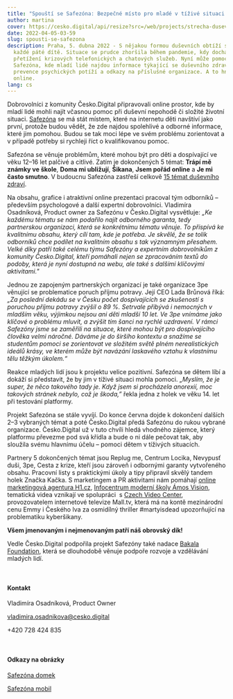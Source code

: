 ```yaml
---
title: "Spouští se Safezóna: Bezpečné místo pro mladé v tíživé situaci "
author: martina
cover: https://cesko.digital/api/resize?src=/web/projects/strecha-dusevniho-zdravi/safezona-cover.jpg&width=1160
date: 2022-04-05-03-59
slug: spousti-se-safezona
description: Praha, 5. dubna 2022 - S nějakou formou duševních obtíží se setkalo
  každé páté dítě. Situace se prudce zhoršila během pandemie, kdy docházelo k
  přetížení krizových telefonických a chatových služeb. Nyní může pomoci
  Safezóna, kde mladí lidé najdou informace týkající se duševního zdraví,
  prevence psychických potíží a odkazy na příslušné organizace. A to hned a
  online.
lang: cs
---
```

Dobrovolníci z komunity Česko.Digital připravovali online prostor, kde by mladí lidé mohli najít včasnou pomoc při duševní nepohodě či složité životní situaci. [Safezóna](https://www.safezona.cz/) se má stát místem, které na internetu děti navštíví jako první, protože budou vědět, že zde najdou spolehlivé a odborné informace, které jim pomohou. Budou se tak moci lépe ve svém problému zorientovat a v případě potřeby si rychleji říct o kvalifikovanou pomoc.

Safezóna se věnuje problémům, které mohou být pro děti a dospívající ve věku 12–16 let palčivé a citlivé. Zatím je dokončených 5 témat: **Trápí mě známky ve škole**, **Doma mi ubližují**, **Šikana**, **Jsem pořád online** a **Je mi často smutno**. V budoucnu Safezóna zastřeší celkově [15 témat duševního zdraví](https://www.safezona.cz/rozcestnik).

Na obsahu, grafice i atraktivní online prezentaci pracoval tým odborníků – především psychologové a další expertní dobrovolníci. Vladimíra Osadníková, Product owner za Safezónu v Česko.Digital vysvětluje: *„Ke každému tématu se nám podařilo najít odborného garanta, tedy partnerskou organizaci, která se konkrétnímu tématu věnuje. To přispívá ke kvalitnímu obsahu, který cílí tam, kde je potřeba. Je skvělé, že se tolik odborníků chce podílet na kvalitním obsahu s tak významným přesahem. Velké díky patří také celému týmu Safezóny a expertním dobrovolníkům z komunity Česko.Digital, kteří pomáhali nejen se zpracováním textů do podoby, která je nyní dostupná na webu, ale také s dalšími klíčovými aktivitami."*

Jednou ze zapojeným partnerských organizací je také organizace 3pe věnující se problematice poruch příjmu potravy. Její CEO Lada Brůnová říká: *„Za poslední dekádu se v Česku počet dospívajících se zkušeností s poruchou příjmu potravy zvýšil o 89 %. Setrvale přibývá i nemocných v mladším věku, výjimkou nejsou ani děti mladší 10 let. Ve 3pe vnímáme jako klíčové o problému mluvit, a zvýšit tím šanci na rychlé uzdravení. V rámci Safezóny jsme se zaměřili na situace, které mohou být pro dospívajícího člověka velmi náročné. Dáváme je do širšího kontextu a snažíme se studentům pomoci se zorientovat ve složitém světě plném nerealistických ideálů krásy, ve kterém může být navázání laskavého vztahu k vlastnímu tělu těžkým úkolem.“*

Reakce mladých lidí jsou k projektu velice pozitivní. Safezóna se dětem líbí a dokáží si představit, že by jim v tíživé situaci mohla pomoci. *„Myslím, že je super, že něco takového tady je. Když jsem si procházela anorexií, moc takových stránek nebylo, což je škoda,”* řekla jedna z holek ve věku 14. let při testování platformy.

Projekt Safezóna se stále vyvíjí. Do konce června dojde k dokončení dalších 2–3 vybraných témat a poté Česko.Digital předá Safezónu do rukou vybrané organizace. Česko.Digital už v tuto chvíli hledá vhodného zájemce, který platformu převezme pod svá křídla a bude o ni dále pečovat tak, aby sloužila svému hlavnímu účelu – pomoci dětem v tíživých situacích.

Partnery 5 dokončených témat jsou Replug me, Centrum Locika, Nevypusť duši, 3pe, Cesta z krize, kteří jsou zároveň i odbornými garanty vytvořeného obsahu. Pracovní listy s praktickými úkoly a tipy připravil skvělý tandem holek Značka Kačka. S marketingem a PR aktivitami nám pomáhají [online marketingová agentura H1.cz](https://www.h1.cz/), [Infocentrum moderní školy Ámos Vision](https://amosvision.cz/cz), tematická videa vznikají ve spolupráci  s [Czech Video Center](https://www.cncenter.cz/), provozovatelem internetové televize Mall.tv, která má na kontě mezinárodní cenu Emmy i Českého lva za osmidílný thriller #martyisdead upozorňující na problematiku kyberšikany.

**Všem jmenovaným i nejmenovaným patří náš obrovský dík!**

Vedle Česko.Digital podpořila projekt Safezóny také nadace [Bakala Foundation](https://www.bakalafoundation.org/), která se dlouhodobě věnuje podpoře rozvoje a vzdělávání mladých lidí.

<br>

#### **Kontakt**

Vladimíra Osadníková, Product Owner

[vladimira.osadnikova@cesko.digital](<>)

+420 728 424 835

<br>

#### Odkazy na obrázky

[Safezóna domek](https://drive.google.com/file/d/1ULXsQdqW--clIJD9wq-5tzFwyymi5qTM/view?usp=sharing)

[Safezóna mobil](https://drive.google.com/file/d/1yxLqw_JLvWEovHnfD_aPeQ5DcyAIE1rp/view?usp=sharing)